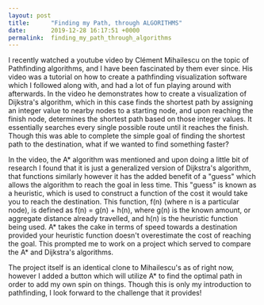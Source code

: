 ```yaml
---
layout: post
title:      "Finding my Path, through ALGORITHMS"
date:       2019-12-28 16:17:51 +0000
permalink:  finding_my_path_through_algorithms
---
```



I recently watched a youtube video by Clément Mihailescu on the topic of Pathfinding algorithms, and I have been fascinated by them ever since. His video was a tutorial on how to create a pathfinding visualization software which I followed along with, and had a lot of fun playing around with afterwards. In the video he demonstrates how to create a visualization of Dijkstra's algorithm, which in this case finds the shortest path by assigning an integer value to nearby nodes to a starting node, and upon reaching the finish node, determines the shortest path based on those integer values. It essentially searches every single possible route until it reaches the finish. Though this was able to complete the simple goal of finding the shortest path to the destination, what if we wanted to find something faster?

In the video, the A* algorithm was mentioned and upon doing a little bit of research I found that it is just a generalized version of Dijkstra's algorithm, that functions similarly however it has the added benefit of a "guess" which allows the algorithm to reach the goal in less time. This "guess" is known as a heuristic, which is used to construct a function of the cost it would take you to reach the destination. This function, f(n) (where n is a particular node), is defined as f(n) = g(n) + h(n), where g(n) is the known amount, or aggregate distance already travelled, and h(n) is the heuristic function being used. A* takes the cake in terms of speed towards a destination provided your heuristic function doesn't overestimate the cost of reaching the goal. This prompted me to work on a project which served to compare the A* and Dijkstra's algorithms.

The project itself is an identical clone to Mihailescu's as of right now, however I added a button which will utilize A* to find the optimal path in order to add my own spin on things. Though this is only my introduction to pathfinding, I look forward to the challenge that it provides!
